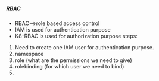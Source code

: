 ##### RBAC ################

* RBAC-->role based access control
* IAM is used for authentication purpose
* K8-RBAC is used for authorization purpose
steps:
1. Need to create one IAM user for authentication purpose.
2. namespace
3. role (what are the permissions we need to give)
4. rolebinding (for which user we need to bind) 
5. 